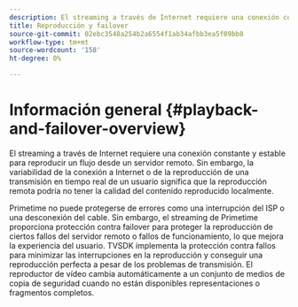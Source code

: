 ```yaml
---
description: El streaming a través de Internet requiere una conexión constante y estable para reproducir un flujo desde un servidor remoto. Sin embargo, la variabilidad de la conexión a Internet o de la reproducción de una transmisión en tiempo real de un usuario significa que la reproducción remota podría no tener la calidad del contenido reproducido localmente.
title: Reproducción y failover
source-git-commit: 02ebc3548a254b2a6554f1ab34afbb3ea5f09bb8
workflow-type: tm+mt
source-wordcount: '158'
ht-degree: 0%

---
```


# Información general {#playback-and-failover-overview}

El streaming a través de Internet requiere una conexión constante y estable para reproducir un flujo desde un servidor remoto. Sin embargo, la variabilidad de la conexión a Internet o de la reproducción de una transmisión en tiempo real de un usuario significa que la reproducción remota podría no tener la calidad del contenido reproducido localmente.

Primetime no puede protegerse de errores como una interrupción del ISP o una desconexión del cable. Sin embargo, el streaming de Primetime proporciona protección contra failover para proteger la reproducción de ciertos fallos del servidor remoto o fallos de funcionamiento, lo que mejora la experiencia del usuario. TVSDK implementa la protección contra fallos para minimizar las interrupciones en la reproducción y conseguir una reproducción perfecta a pesar de los problemas de transmisión. El reproductor de vídeo cambia automáticamente a un conjunto de medios de copia de seguridad cuando no están disponibles representaciones o fragmentos completos.
